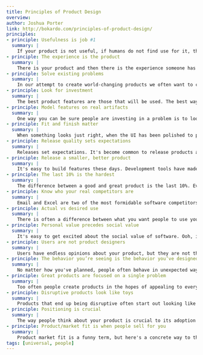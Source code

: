 ```yaml
---
title: Principles of Product Design
overview:
author: Joshua Porter
link: http://bokardo.com/principles-of-product-design/
principles:
- principle: Usefulness is job #1
  summary: |
    If your product is not useful, if humans do not find use for it, then the design has failed. Your product must help people do something valuable in their lives. This value through use could be functional (my Timex tells the time), social (my Rolex impresses my friends), or emotional (my watch was a gift from my spouse). The usage lifecycle of products includes the ability to understand a product's usefulness, a good first experience using it, the ability use it and be successful over time.
- principle: The experience is the product
  summary: |
    There is your product and then there is the experience someone has using your product. It's easy to see the difference from afar, but to the person using your product they are one in the same. Every interaction matters and becomes part of the product experience. The original iPod is a canonical example: the iPod experience included everything from picking up and feeling the heft of the device to finding music with the scroll wheel to syncing with your computer to purchasing music from the iTunes store. All of those interactions taken together made up the total product experience and ultimately what the customer was buying. [#]
- principle: Solve existing problems
  summary: |
    In our attempt to create world-changing products we often want to create something the world has never seen. But product innovation isn't about new products that solve new problems. Product innovation is about new products that solve existing problems better than they're currently solved. Take Google Search, Netflix, and Facebook, for example. Each of these wildly popular services simply solved an existing problem better than they were being solved. [#]
- principle: Look for investment
  summary: |
    The best product features are those that will be used. The best way to predict whether a feature will be used is if people are already investing in that area. Are people already investing money, time, or energy into solving this problem? These are the indicators that the problem is worth solving. If people say they have a problem but aren't investing to solve it, then it's not really at the top of their priority list. So look for existing investment before adding that new product or feature. [#]
- principle: Model features on real artifacts
  summary: |
    One way you can be sure people are investing in a problem is to look for artifacts of use. Artifacts are real world objects that people use to get a job done. Think post-it notes surrounding a computer screen. Artifacts are often hacks, like placing clear scotch tape on an iPhone to protect the screen, or whipping up an Excel spreadsheet to help organize information. When you come across an artifact treat it like gold...and ask its owner to tell you all about it. Artifacts translate directly into useful features.
- principle: Fit and finish matter
  summary: |
    When something looks just right, when the UI has been polished to pixel precision, when the copywriting is absolutely clear, when the branding looks professional, we build trust with users. The implicit message is "well these people really care about what they're doing...just look a their attention to detail". They will then give our product more of a chance to succeed. [#]
- principle: Release quality sets expectations
  summary: |
    Releases set expectations. It's become common to release products as quickly as possible and then iterate based on feedback. This is laudable; there is no substitute for real-world use. But whatever you release, make sure that it's your best. If all your releases are 80% finished then that's what people will come to expect…they'll have lower expectations each time thus their trust will wane. But if each one of your releases, no matter how small, is of the highest quality, your users will know that it's worth their time to pay attention. They might even get excited about it.
- principle: Release a smaller, better product
  summary: |
    It's easy to build features these days. Development tools have made adding features faster than ever before. But feature creep is still the same old problem. Every feature you add is friction in the interface and an added burden, however small, on your users. If your product is truly focused it won't try to do too much, and you'll say no to many more features than you say yes to.
- principle: The last 10% is the hardest
  summary: |
    The difference between a good and great product is the last 10%. Everyone has the same 90%…the same core features and similar pricing and a similar story. But that last 10% is the real differentiator. It is the part that separates you from your competitors. It's the blood, sweat, and tears of detail. And it might take 50% of your time. But time is not what you're measuring...you're measuring the difference between good and great.
- principle: Know who your real competitors are
  summary: |
    Email and Excel are two of the most formidable software competitors ever: people use them to do just about everything. Yet we don't often think about them as competitors because they don't compete directly...they compete indirectly instead. It's too easy to follow the product categories analysts create in each industry. But those categories rarely cover the entire competitive field. So look for indirect competitors which are often as dangerous as direct ones. Phones with cameras, for example, were an indirect but deadly competitor to digital cameras and handheld video cameras. You need to know who your direct and indirect competitors are in order to create a truly innovative product.
- principle: Actual vs desired use
  summary: |
    There is often a difference between what you want people to use your product for and what it's actually used for. Don't confuse the two. Be honest about how people are actually using your product. In some cases it won't be what you intended. This is worth paying attention to. In other cases people use the product incorrectly because they haven't learned the right way and just need help. The worst case scenario is when people are using a product in an unintended way without you as the designer knowing.
- principle: Personal value precedes social value
  summary: |
    It's easy to get excited about the social value of software. Ooh, if we build this right then everyone will share with their friends! But people rarely use software merely because it's social. They use it because it provides some personal value first…they can use it without involving others. (it may include others…but the act of sharing is usually secondary). [#]
- principle: Users are not product designers
  summary: |
    Users have endless opinions about your product, but they are not the designer. You are. "When people tell you something’s wrong or doesn’t work for them, they are almost always right. When they tell you exactly what they think is wrong and how to fix it, they are almost always wrong." This quote from Neil Gaiman is right on…people are very aware when a problem exists but don't know how to solve (if they knew how to solve it they wouldn't have the problem!) So don't dismiss problems quickly...make sure that you dig deeper to understand the underlying issue, it might only seem unrelated. A designer who blindly followers users will quickly fall prey to their inability to accurately self-report. Do not resent them for this…this is the nature of the user.
- principle: The behavior you’re seeing is the behavior you’ve designed for
  summary: |
    No matter how you've planned, people often behave in unexpected ways. Don't dismiss the behavior, accept that the behavior you're seeing is the behavior you've designed for…whether or not it was intentional. If it was something you didn't plan for, your probably need to focus more on the core interactions more...make them as tight as possible to focus the user's efforts.
- principle: Great products are focused on a single problem
  summary: |
    Too often people create products in the hopes of appealing to everyone. But the best products are those that appeal in a special way to people trying to do something specific…they are specialized for the task at hand. It is counter-intuitive to focus on a small market, but the journey to a big market starts there.
- principle: Disruptive products look like toys
  summary: |
    Products that end up being disruptive often start out looking like a toy. They don't look like much, but what they have is an edge that is more useful in some way than the incumbent products. Maybe they're cheaper, easier to use, or more collaborative. It likely won't have polish or maturity or a big customer base and so it appears like a toy. And that unassuming aspect is exactly why it will be too late when the incumbent realizes that this product has legs. [#][#]
- principle: Positioning is crucial
  summary: |
    The way people think about your product is crucial to its adoption and use. The way you position your product, how you talk about it, how you describe it, how you compare it to other products, gives people a framework to understand it and how it might be useful to them. You can position your product as a new product category or as an improvement in an existing category. It usually makes sense to position it based on an existing category...people learn by comparing with something they already understand. [#]
- principle: Product/market fit is when people sell for you
  summary: |
    Product market fit is a funny term, but here's a concrete way to think about it. When people understand and use your product enough to recognize it's value that's a huge win. But when they begin to share their positive experience with others, when you can replicate the experience with every new user who your existing users tell, then you have product market fit on your hands. And when this occurs something magical happens. All of a sudden your customers become your salespeople.
tags: [universal, people]
---
```

